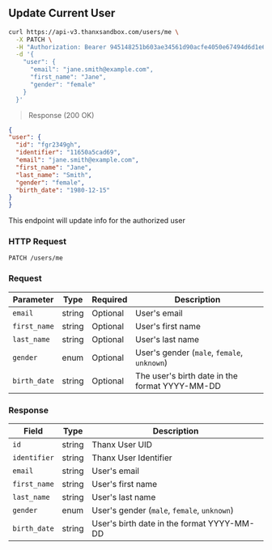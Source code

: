 ## Update Current User

```bash
curl https://api-v3.thanxsandbox.com/users/me \
  -X PATCH \
  -H "Authorization: Bearer 945148251b603ae34561d90acfe4050e67494d6d1e65d4d3d52798407f03c0bd" \
  -d '{
    "user": {
      "email": "jane.smith@example.com",
      "first_name": "Jane",
      "gender": "female"
    }
  }'
```

> Response (200 OK)

  ```json
{
  "user": {
    "id": "fgr2349gh",
    "identifier": "11650a5cad69",
    "email": "jane.smith@example.com",
    "first_name": "Jane",
    "last_name": "Smith",
    "gender": "female",
    "birth_date": "1980-12-15"
  }
}
```

This endpoint will update info for the authorized user

### HTTP Request

`PATCH /users/me`

### Request

Parameter | Type | Required | Description
--------- | ---- | -------- | -----------
`email` | string | Optional | User's email
`first_name` | string | Optional | User's first name
`last_name` | string | Optional | User's last name
`gender` | enum | Optional | User's gender (`male`, `female`, `unknown`)
`birth_date` | string | Optional | The user's birth date in the format YYYY-MM-DD

### Response

Field | Type | Description
----- | ---- | -----------
`id` | string | Thanx User UID
`identifier` | string | Thanx User Identifier
`email` | string | User's email
`first_name` | string | User's first name
`last_name` | string | User's last name
`gender` | enum | User's gender (`male`, `female`, `unknown`)
`birth_date` | string | User's birth date in the format YYYY-MM-DD
